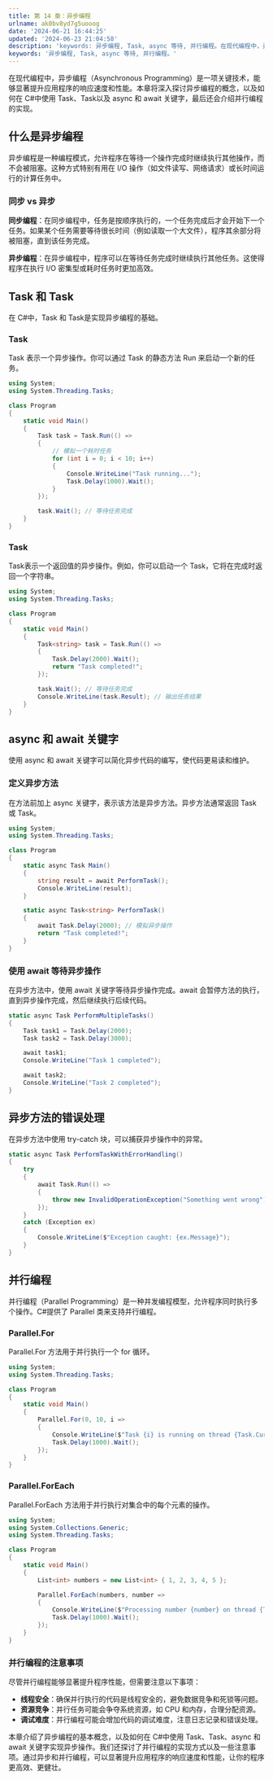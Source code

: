 ```yaml
---
title: 第 14 章：异步编程
urlname: ak0bv8yd7g5uooog
date: '2024-06-21 16:44:25'
updated: '2024-06-23 21:04:58'
description: 'keywords: 异步编程, Task, async 等待, 并行编程。在现代编程中，异步编程（Asynchronous Programming）是一项关键技术，能够显著提升应用程序的响应速度和性能。本章将深入探讨异步编程的概念，以及如何在 C#中使用 Task、Task以及 async 和...'
keywords: '异步编程, Task, async 等待, 并行编程。'
---
```

在现代编程中，异步编程（Asynchronous Programming）是一项关键技术，能够显著提升应用程序的响应速度和性能。本章将深入探讨异步编程的概念，以及如何在 C#中使用 Task、Task以及 async 和 await 关键字，最后还会介绍并行编程的实现。

## 什么是异步编程

异步编程是一种编程模式，允许程序在等待一个操作完成时继续执行其他操作，而不会被阻塞。这种方式特别有用在 I/O 操作（如文件读写、网络请求）或长时间运行的计算任务中。

### 同步 vs 异步

**同步编程**：在同步编程中，任务是按顺序执行的，一个任务完成后才会开始下一个任务。如果某个任务需要等待很长时间（例如读取一个大文件），程序其余部分将被阻塞，直到该任务完成。

**异步编程**：在异步编程中，程序可以在等待任务完成时继续执行其他任务。这使得程序在执行 I/O 密集型或耗时任务时更加高效。



## Task 和 Task

在 C#中，Task 和 Task是实现异步编程的基础。

### Task

Task 表示一个异步操作。你可以通过 Task 的静态方法 Run 来启动一个新的任务。

```csharp
using System;
using System.Threading.Tasks;

class Program
{
    static void Main()
    {
        Task task = Task.Run(() =>
        {
            // 模拟一个耗时任务
            for (int i = 0; i < 10; i++)
            {
                Console.WriteLine("Task running...");
                Task.Delay(1000).Wait();
            }
        });

        task.Wait(); // 等待任务完成
    }
}
```

### Task

Task表示一个返回值的异步操作。例如，你可以启动一个 Task，它将在完成时返回一个字符串。

```csharp
using System;
using System.Threading.Tasks;

class Program
{
    static void Main()
    {
        Task<string> task = Task.Run(() =>
        {
            Task.Delay(2000).Wait();
            return "Task completed!";
        });

        task.Wait(); // 等待任务完成
        Console.WriteLine(task.Result); // 输出任务结果
    }
}
```

## async 和 await 关键字

使用 async 和 await 关键字可以简化异步代码的编写，使代码更易读和维护。

### 定义异步方法

在方法前加上 async 关键字，表示该方法是异步方法。异步方法通常返回 Task 或 Task。

```csharp
using System;
using System.Threading.Tasks;

class Program
{
    static async Task Main()
    {
        string result = await PerformTask();
        Console.WriteLine(result);
    }

    static async Task<string> PerformTask()
    {
        await Task.Delay(2000); // 模拟异步操作
        return "Task completed!";
    }
}
```

### 使用 await 等待异步操作

在异步方法中，使用 await 关键字等待异步操作完成。await 会暂停方法的执行，直到异步操作完成，然后继续执行后续代码。

```csharp
static async Task PerformMultipleTasks()
{
    Task task1 = Task.Delay(2000);
    Task task2 = Task.Delay(3000);

    await task1;
    Console.WriteLine("Task 1 completed");

    await task2;
    Console.WriteLine("Task 2 completed");
}
```

## 异步方法的错误处理

在异步方法中使用 try-catch 块，可以捕获异步操作中的异常。

```csharp
static async Task PerformTaskWithErrorHandling()
{
    try
    {
        await Task.Run(() =>
        {
            throw new InvalidOperationException("Something went wrong");
        });
    }
    catch (Exception ex)
    {
        Console.WriteLine($"Exception caught: {ex.Message}");
    }
}
```

## 并行编程

并行编程（Parallel Programming）是一种并发编程模型，允许程序同时执行多个操作。C#提供了 Parallel 类来支持并行编程。

### Parallel.For

Parallel.For 方法用于并行执行一个 for 循环。

```csharp
using System;
using System.Threading.Tasks;

class Program
{
    static void Main()
    {
        Parallel.For(0, 10, i =>
        {
            Console.WriteLine($"Task {i} is running on thread {Task.CurrentId}");
            Task.Delay(1000).Wait();
        });
    }
}
```

### Parallel.ForEach

Parallel.ForEach 方法用于并行执行对集合中的每个元素的操作。

```csharp
using System;
using System.Collections.Generic;
using System.Threading.Tasks;

class Program
{
    static void Main()
    {
        List<int> numbers = new List<int> { 1, 2, 3, 4, 5 };

        Parallel.ForEach(numbers, number =>
        {
            Console.WriteLine($"Processing number {number} on thread {Task.CurrentId}");
            Task.Delay(1000).Wait();
        });
    }
}
```

### 并行编程的注意事项

尽管并行编程能够显著提升程序性能，但需要注意以下事项：

- **线程安全**：确保并行执行的代码是线程安全的，避免数据竞争和死锁等问题。
- **资源竞争**：并行任务可能会争夺系统资源，如 CPU 和内存，合理分配资源。
- **调试难度**：并行编程可能会增加代码的调试难度，注意日志记录和错误处理。


本章介绍了异步编程的基本概念，以及如何在 C#中使用 Task、Task、async 和 await 关键字实现异步操作。我们还探讨了并行编程的实现方式以及一些注意事项。通过异步和并行编程，可以显著提升应用程序的响应速度和性能，让你的程序更高效、更健壮。

